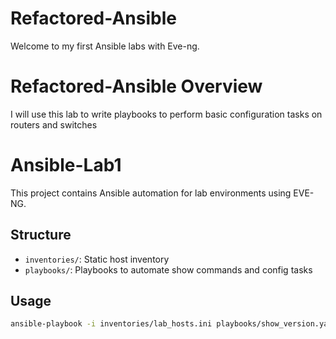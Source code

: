 # Refactored-Ansible
Welcome to my first Ansible labs with Eve-ng.

# Refactored-Ansible Overview
I will use this lab to write playbooks to perform basic configuration tasks on routers and switches

# Ansible-Lab1

This project contains Ansible automation for lab environments using EVE-NG.

## Structure
- `inventories/`: Static host inventory
- `playbooks/`: Playbooks to automate show commands and config tasks

## Usage
```bash
ansible-playbook -i inventories/lab_hosts.ini playbooks/show_version.yaml
